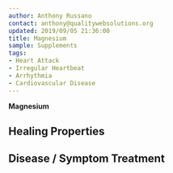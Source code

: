 ```yaml
---
author: Anthony Russano
contact: anthony@qualitywebsolutions.org
updated: 2019/09/05 21:36:00
title: Magnesium
sample: Supplements
tags: 
- Heart Attack
- Irregular Heartbeat
- Arrhythmia
- Cardiovascular Disease
---
```

**Magnesium**

## Healing Properties

## Disease / Symptom Treatment

[^1]: **Study Type:**  Animal Study, Commentary, Human Study: In Vitro - In Vivo - In Silico, Human: Case Report, Meta Analysis, Review<br>**Title:** <br>**Author(s):**  <br>**Institution(s):** <br>**Publication:** <i> </i><br>**Date:** <br>**Abstract:** <i> </i><br>**Link:** [Source]()<br>**Citations:**   